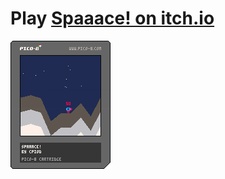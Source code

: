 # Play [Spaaace! on itch.io](https://cpiod.itch.io/spaaace)

![Cart picture](https://raw.githubusercontent.com/cpiod/spaaace/master/space.p8.png)

